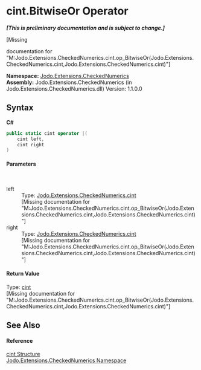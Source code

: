 # cint.BitwiseOr Operator 
 _**\[This is preliminary documentation and is subject to change.\]**_

\[Missing <summary> documentation for "M:Jodo.Extensions.CheckedNumerics.cint.op_BitwiseOr(Jodo.Extensions.CheckedNumerics.cint,Jodo.Extensions.CheckedNumerics.cint)"\]

**Namespace:**&nbsp;<a href="N_Jodo_Extensions_CheckedNumerics">Jodo.Extensions.CheckedNumerics</a><br />**Assembly:**&nbsp;Jodo.Extensions.CheckedNumerics (in Jodo.Extensions.CheckedNumerics.dll) Version: 1.1.0.0

## Syntax

**C#**<br />
``` C#
public static cint operator |(
	cint left,
	cint right
)
```


#### Parameters
&nbsp;<dl><dt>left</dt><dd>Type: <a href="T_Jodo_Extensions_CheckedNumerics_cint">Jodo.Extensions.CheckedNumerics.cint</a><br />\[Missing <param name="left"/> documentation for "M:Jodo.Extensions.CheckedNumerics.cint.op_BitwiseOr(Jodo.Extensions.CheckedNumerics.cint,Jodo.Extensions.CheckedNumerics.cint)"\]</dd><dt>right</dt><dd>Type: <a href="T_Jodo_Extensions_CheckedNumerics_cint">Jodo.Extensions.CheckedNumerics.cint</a><br />\[Missing <param name="right"/> documentation for "M:Jodo.Extensions.CheckedNumerics.cint.op_BitwiseOr(Jodo.Extensions.CheckedNumerics.cint,Jodo.Extensions.CheckedNumerics.cint)"\]</dd></dl>

#### Return Value
Type: <a href="T_Jodo_Extensions_CheckedNumerics_cint">cint</a><br />\[Missing <returns> documentation for "M:Jodo.Extensions.CheckedNumerics.cint.op_BitwiseOr(Jodo.Extensions.CheckedNumerics.cint,Jodo.Extensions.CheckedNumerics.cint)"\]

## See Also


#### Reference
<a href="T_Jodo_Extensions_CheckedNumerics_cint">cint Structure</a><br /><a href="N_Jodo_Extensions_CheckedNumerics">Jodo.Extensions.CheckedNumerics Namespace</a><br />